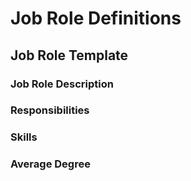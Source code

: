 # Job Role Definitions

## Job Role Template

### Job Role Description

### Responsibilities

### Skills

### Average Degree

